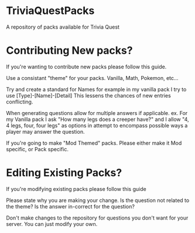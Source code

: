 # TriviaQuestPacks
A repository of packs available for Trivia Quest

# Contributing New packs?
If you're wanting to contribute new packs please follow this guide.

Use a consistant "theme" for your packs. Vanilla, Math, Pokemon, etc...

Try and create a standard for Names for example in my vanilla pack I try to use [Type]-[Name]-[Detail]
This lessens the chances of new entries conflicting.

When generating questions allow for multiple answers if applicable.
ex. For my Vanilla pack I ask "How many legs does a creeper have?" and I allow "4, 4 legs, four, four legs" as options in attempt to encompass possible ways a player may answer the question. 

If you're going to make "Mod Themed" packs. Please either make it Mod specific, or Pack specific.

# Editing Existing Packs?
If you're modifying existing packs please follow this guide

Please state why you are making your change. Is the question not related to the theme? Is the answer in-correct for the question?

Don't make changes to the repository for questions you don't want for your server. You can just modify your own.
